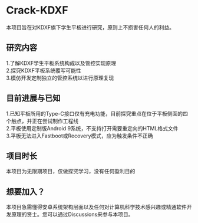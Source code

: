 # Crack-KDXF
本项目旨在对KDXF旗下学生平板进行研究，原则上不损害任何人的利益。
## 研究内容
1.了解KDXF学生平板系统构成以及管控实现原理  
2.探究KDXF平板系统覆写可能性  
3.模仿开发定制独立的管控系统以进行原理复现  

## 目前进展与已知
1.已知平板所用的Type-C接口仅有充电功能，目前探究重点在位于平板侧面的四个触点，并正在尝试制作工程线  
2.平板使用定制版Android 9系统，不支持打开需要重定向的HTML格式文件  
3.平板无法进入Fastboot或Recovery模式，应为触发条件不正确  

## 项目时长
本项目为无限期项目，仅做探究学习，没有任何盈利目的

## 想要加入？
本项目急需懂得安卓系统架构层面以及任何对计算机科学技术感兴趣或精通软件开发原理的贤士。您可以通过Discussions来参与本项目。
